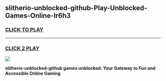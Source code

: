 
## slitherio-unblocked-github-Play-Unblocked-Games-Online-lr6h3
<h3>
<a href="https://premium76.site?title=slitherio-unblocked-github&ref=25A">CLICK TO PLAY</a></h3>
<hr>

<h3>
<a href="https://premium76.site?title=slitherio-unblocked-github&ref=25A">CLICK 2 PLAY</a>
  
</h3>

<a href="https://premium76.site?title=slitherio-unblocked-github&ref=25A"><img src="https://clearcache.store/games.png"></a>


**slitherio-unblocked-github games unblocked: Your Gateway to Fun and Accessible Online Gaming**
